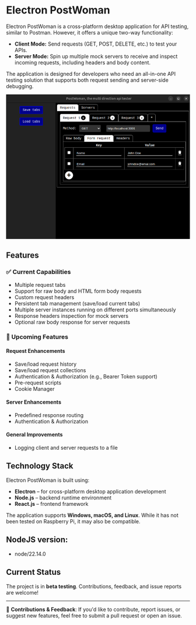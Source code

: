 # Electron PostWoman

Electron PostWoman is a cross-platform desktop application for API testing, similar to Postman. However, it offers a unique two-way functionality:  
- **Client Mode:** Send requests (GET, POST, DELETE, etc.) to test your APIs.  
- **Server Mode:** Spin up multiple mock servers to receive and inspect incoming requests, including headers and body content.

The application is designed for developers who need an all-in-one API testing solution that supports both request sending and server-side debugging.

![Screenshot 1](screenshot.png)

## Features  

### ✅ Current Capabilities  
- Multiple request tabs  
- Support for raw body and HTML form body requests  
- Custom request headers  
- Persistent tab management (save/load current tabs)  
- Multiple server instances running on different ports simultaneously  
- Response headers inspection for mock servers  
- Optional raw body response for server requests  

### 🚀 Upcoming Features  

#### **Request Enhancements**  
- Save/load request history  
- Save/load request collections  
- Authentication & Authorization (e.g., Bearer Token support)  
- Pre-request scripts  
- Cookie Manager  

#### **Server Enhancements**  
- Predefined response routing  
- Authentication & Authorization  

#### **General Improvements**  
- Logging client and server requests to a file  

## Technology Stack  

Electron PostWoman is built using:  
- **Electron** – for cross-platform desktop application development  
- **Node.js** – backend runtime environment  
- **React.js** – frontend framework  

The application supports **Windows, macOS, and Linux**. While it has not been tested on Raspberry Pi, it may also be compatible.

## NodeJS version:
- node/22.14.0

## Current Status  

The project is in **beta testing**. Contributions, feedback, and issue reports are welcome!  

---
🔧 **Contributions & Feedback**: If you'd like to contribute, report issues, or suggest new features, feel free to submit a pull request or open an issue.  